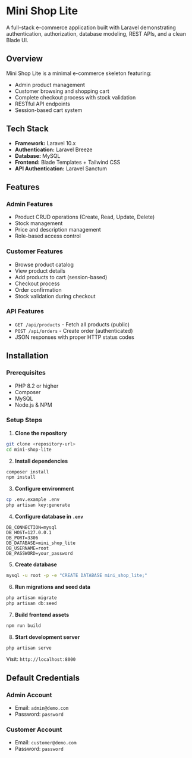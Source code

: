 # Mini Shop Lite

A full-stack e-commerce application built with Laravel demonstrating authentication, authorization, database modeling, REST APIs, and a clean Blade UI.

## Overview

Mini Shop Lite is a minimal e-commerce skeleton featuring:
- Admin product management
- Customer browsing and shopping cart
- Complete checkout process with stock validation
- RESTful API endpoints
- Session-based cart system

## Tech Stack

- **Framework:** Laravel 10.x
- **Authentication:** Laravel Breeze
- **Database:** MySQL
- **Frontend:** Blade Templates + Tailwind CSS
- **API Authentication:** Laravel Sanctum

## Features

### Admin Features
- Product CRUD operations (Create, Read, Update, Delete)
- Stock management
- Price and description management
- Role-based access control

### Customer Features
- Browse product catalog
- View product details
- Add products to cart (session-based)
- Checkout process
- Order confirmation
- Stock validation during checkout

### API Features
- `GET /api/products` - Fetch all products (public)
- `POST /api/orders` - Create order (authenticated)
- JSON responses with proper HTTP status codes

## Installation

### Prerequisites
- PHP 8.2 or higher
- Composer
- MySQL
- Node.js & NPM

### Setup Steps

1. **Clone the repository**
```bash
git clone <repository-url>
cd mini-shop-lite
```

2. **Install dependencies**
```bash
composer install
npm install
```

3. **Configure environment**
```bash
cp .env.example .env
php artisan key:generate
```

4. **Configure database in `.env`**
```env
DB_CONNECTION=mysql
DB_HOST=127.0.0.1
DB_PORT=3306
DB_DATABASE=mini_shop_lite
DB_USERNAME=root
DB_PASSWORD=your_password
```

5. **Create database**
```bash
mysql -u root -p -e "CREATE DATABASE mini_shop_lite;"
```

6. **Run migrations and seed data**
```bash
php artisan migrate
php artisan db:seed
```

7. **Build frontend assets**
```bash
npm run build
```

8. **Start development server**
```bash
php artisan serve
```

Visit: `http://localhost:8000`

## Default Credentials

### Admin Account
- Email: `admin@demo.com`
- Password: `password`

### Customer Account
- Email: `customer@demo.com`
- Password: `password`



